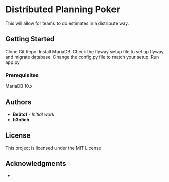 # Distributed Planning Poker

This will allow for teams to do estimates in a distribute way.

## Getting Started

Clone Git Repo.
Install MariaDB.
Check the flyway setup file to set up flyway and migrate database.
Change the config.py file to match your setup.
Run app.py

### Prerequisites

MariaDB 10.x


## Authors

* **BeStof** - *Initial work*
* **b3n5ch**

## License

This project is licensed under the MIT License

## Acknowledgments

*
